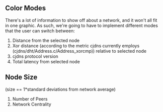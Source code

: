 ## Color Modes

There's a lot of information to show off about a network, and it won't all fit in one graphic. As such, we're going to have to implement different modes that the user can switch between:

1. Distance from the selected node
2. Xor distance (according to the metric cjdns currently employs (cjdns/dht/Address.c/Address_xorcmp)) relative to selected node
3. cjdns protocol version
4. Total latency from selected node

## Node Size

(size == 1*standard deviations from network average)

1. Number of Peers
2. Network Centrality

